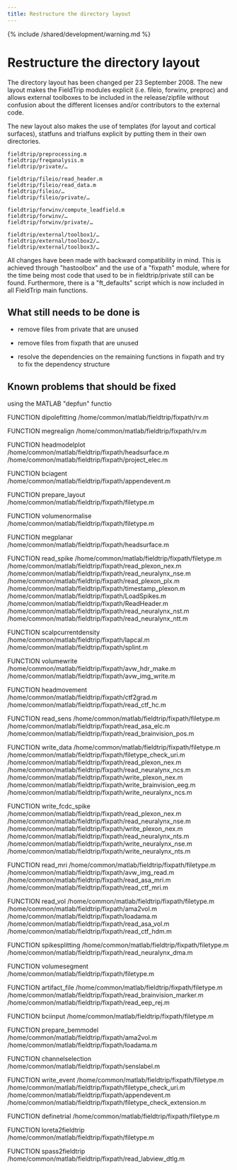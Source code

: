 ```yaml
---
title: Restructure the directory layout
---
```


{% include /shared/development/warning.md %}

# Restructure the directory layout

The directory layout has been changed per 23 September 2008. The new layout makes the FieldTrip modules explicit (i.e. fileio, forwinv, preproc) and allows external toolboxes to be included in the release/zipfile without confusion about the different licenses and/or contributors to the external code.

The new layout also makes the use of templates (for layout and cortical surfaces), statfuns and trialfuns explicit by putting them in their own directories.

  
    fieldtrip/preprocessing.m
    fieldtrip/freqanalysis.m
    fieldtrip/private/…
  
    fieldtrip/fileio/read_header.m
    fieldtrip/fileio/read_data.m
    fieldtrip/fileio/…
    fieldtrip/fileio/private/…
  
    fieldtrip/forwinv/compute_leadfield.m
    fieldtrip/forwinv/…
    fieldtrip/forwinv/private/…
  
    fieldtrip/external/toolbox1/…
    fieldtrip/external/toolbox2/…
    fieldtrip/external/toolbox3/…

All changes have been made with backward compatibility in mind. This is achieved through "hastoolbox" and the use of a "fixpath" module, where for the time being most code that used to be in fieldtrip/private still can be found. Furthermore, there is a "ft_defaults" script which is now included in all FieldTrip main functions.

## What still needs to be done is

*  remove files from private that are unused

*  remove files from fixpath that are unused

*  resolve the dependencies on the remaining functions in fixpath and try to fix the dependency structure 

## Known problems that should be fixed

using the MATLAB "depfun" functio
 

  
  
  FUNCTION dipolefitting
    /home/common/matlab/fieldtrip/fixpath/rv.m
  
  FUNCTION megrealign
    /home/common/matlab/fieldtrip/fixpath/rv.m
  
  FUNCTION headmodelplot
    /home/common/matlab/fieldtrip/fixpath/headsurface.m
    /home/common/matlab/fieldtrip/fixpath/project_elec.m
  
  FUNCTION bciagent
    /home/common/matlab/fieldtrip/fixpath/appendevent.m
  
  FUNCTION prepare_layout
    /home/common/matlab/fieldtrip/fixpath/filetype.m
  
  FUNCTION volumenormalise
    /home/common/matlab/fieldtrip/fixpath/filetype.m
  
  FUNCTION megplanar
    /home/common/matlab/fieldtrip/fixpath/headsurface.m
  
  FUNCTION read_spike
    /home/common/matlab/fieldtrip/fixpath/filetype.m
    /home/common/matlab/fieldtrip/fixpath/read_plexon_nex.m
    /home/common/matlab/fieldtrip/fixpath/read_neuralynx_nse.m
    /home/common/matlab/fieldtrip/fixpath/read_plexon_plx.m
    /home/common/matlab/fieldtrip/fixpath/timestamp_plexon.m
    /home/common/matlab/fieldtrip/fixpath/LoadSpikes.m
    /home/common/matlab/fieldtrip/fixpath/ReadHeader.m
    /home/common/matlab/fieldtrip/fixpath/read_neuralynx_nst.m
    /home/common/matlab/fieldtrip/fixpath/read_neuralynx_ntt.m
  
  FUNCTION scalpcurrentdensity
    /home/common/matlab/fieldtrip/fixpath/lapcal.m
    /home/common/matlab/fieldtrip/fixpath/splint.m
  
  FUNCTION volumewrite
    /home/common/matlab/fieldtrip/fixpath/avw_hdr_make.m
    /home/common/matlab/fieldtrip/fixpath/avw_img_write.m
  
  FUNCTION headmovement
    /home/common/matlab/fieldtrip/fixpath/ctf2grad.m
    /home/common/matlab/fieldtrip/fixpath/read_ctf_hc.m
  
  FUNCTION read_sens
    /home/common/matlab/fieldtrip/fixpath/filetype.m
    /home/common/matlab/fieldtrip/fixpath/read_asa_elc.m
    /home/common/matlab/fieldtrip/fixpath/read_brainvision_pos.m
  
  FUNCTION write_data
    /home/common/matlab/fieldtrip/fixpath/filetype.m
    /home/common/matlab/fieldtrip/fixpath/filetype_check_uri.m
    /home/common/matlab/fieldtrip/fixpath/read_plexon_nex.m
    /home/common/matlab/fieldtrip/fixpath/read_neuralynx_ncs.m
    /home/common/matlab/fieldtrip/fixpath/write_plexon_nex.m
    /home/common/matlab/fieldtrip/fixpath/write_brainvision_eeg.m
    /home/common/matlab/fieldtrip/fixpath/write_neuralynx_ncs.m
  
  FUNCTION write_fcdc_spike
    /home/common/matlab/fieldtrip/fixpath/read_plexon_nex.m
    /home/common/matlab/fieldtrip/fixpath/read_neuralynx_nse.m
    /home/common/matlab/fieldtrip/fixpath/write_plexon_nex.m
    /home/common/matlab/fieldtrip/fixpath/read_neuralynx_nts.m
    /home/common/matlab/fieldtrip/fixpath/write_neuralynx_nse.m
    /home/common/matlab/fieldtrip/fixpath/write_neuralynx_nts.m
  
  FUNCTION read_mri
    /home/common/matlab/fieldtrip/fixpath/filetype.m
    /home/common/matlab/fieldtrip/fixpath/avw_img_read.m
    /home/common/matlab/fieldtrip/fixpath/read_asa_mri.m
    /home/common/matlab/fieldtrip/fixpath/read_ctf_mri.m
  
  FUNCTION read_vol
    /home/common/matlab/fieldtrip/fixpath/filetype.m
    /home/common/matlab/fieldtrip/fixpath/ama2vol.m
    /home/common/matlab/fieldtrip/fixpath/loadama.m
    /home/common/matlab/fieldtrip/fixpath/read_asa_vol.m
    /home/common/matlab/fieldtrip/fixpath/read_ctf_hdm.m
  
  FUNCTION spikesplitting
    /home/common/matlab/fieldtrip/fixpath/filetype.m
    /home/common/matlab/fieldtrip/fixpath/read_neuralynx_dma.m
  
  FUNCTION volumesegment
    /home/common/matlab/fieldtrip/fixpath/filetype.m
  
  FUNCTION artifact_file
    /home/common/matlab/fieldtrip/fixpath/filetype.m
    /home/common/matlab/fieldtrip/fixpath/read_brainvision_marker.m
    /home/common/matlab/fieldtrip/fixpath/read_eep_rej.m
  
  FUNCTION bciinput
    /home/common/matlab/fieldtrip/fixpath/filetype.m
  
  FUNCTION prepare_bemmodel
    /home/common/matlab/fieldtrip/fixpath/ama2vol.m
    /home/common/matlab/fieldtrip/fixpath/loadama.m
  
  FUNCTION channelselection
    /home/common/matlab/fieldtrip/fixpath/senslabel.m
  
  FUNCTION write_event
    /home/common/matlab/fieldtrip/fixpath/filetype.m
    /home/common/matlab/fieldtrip/fixpath/filetype_check_uri.m
    /home/common/matlab/fieldtrip/fixpath/appendevent.m
    /home/common/matlab/fieldtrip/fixpath/filetype_check_extension.m
  
  FUNCTION definetrial
    /home/common/matlab/fieldtrip/fixpath/filetype.m
  
  FUNCTION loreta2fieldtrip
    /home/common/matlab/fieldtrip/fixpath/filetype.m
  
  FUNCTION spass2fieldtrip
    /home/common/matlab/fieldtrip/fixpath/read_labview_dtlg.m


